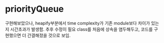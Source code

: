 # priorityQueue

구현해보았으나,
heapify부분에서 time complexity가 기존 module보다 차이가 있는지 시간초과가 발생함. 
추후 수정이 필요
class를 처음에 상속을 염두해두고, 코드를 구현했으면 더 간결해졌을 것으로 보임.
